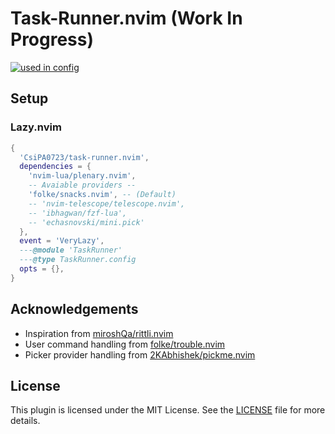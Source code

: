 # Task-Runner.nvim (Work In Progress)
<!-- markdownlint-disable MD033 -->

<a href="https://dotfyle.com/plugins/CsiPA0723/task-runner.nvim"><img alt="used in config" src="https://dotfyle.com/plugins/CsiPA0723/task-runner.nvim/shield?style=for-the-badge" /></a><!-- markdownlint-disable-line MD013 -->

## Setup

### Lazy.nvim

```lua
{
  'CsiPA0723/task-runner.nvim',
  dependencies = { 
    'nvim-lua/plenary.nvim',
    -- Avaiable providers --
    'folke/snacks.nvim', -- (Default)
    -- 'nvim-telescope/telescope.nvim',
    -- 'ibhagwan/fzf-lua',
    -- 'echasnovski/mini.pick'
  },
  event = 'VeryLazy',
  ---@module 'TaskRunner'
  ---@type TaskRunner.config
  opts = {},
}
```

## Acknowledgements

- Inspiration from [miroshQa/rittli.nvim](https://github.com/miroshQa/rittli.nvim)
- User command handling from [folke/trouble.nvim](https://github.com/folke/trouble.nvim)
- Picker provider handling from [2KAbhishek/pickme.nvim](https://github.com/2KAbhishek/pickme.nvim)

## License

This plugin is licensed under the MIT License.
See the [LICENSE](./LICENSE) file for more details.
